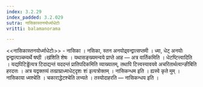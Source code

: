 ```yaml
---
index: 3.2.29
index_padded: 3.2.029
sutra: नासिकास्तनयोर्ध्माधेटोः
vritti: balamanorama

---
```

<<नासिकास्तनयोर्ध्माधेटोः>> - नासिका । नसिका, स्तन अनयोद्र्वन्द्वात्सप्तमी । ध्मा, धेट् अनयोः द्वन्द्वात्पञ्चम्यर्थे षष्ठी ।ख॑शिति शेषः । यथासङ्ख्यमन्वये प्राप्ते आह —  अत्र वार्तिकमिति । धेटष्टित्त्वादिति । यद्यपिटिड्ढे॑त्यत्र टिदाद्यन्तं यददन्तं प्रातिपदिकमिति व्याख्यातम्, तथापि टित्त्वस्यावयवे अचरितार्थत्वान्ङीबिति हरदत्तः । अत्र यद्वक्तव्यं तत्प्राघ्राध्माधेट्दृशः शः॑ इत्यत्रोक्तम् । नासिकन्धम इति । ह्यस्वे कृते मुम् । नासिकाया ध्मश्चेति । चकाराद्धेटश्चेति लभ्यते । तस्योदाहरति —  नासिकन्धय इति ।